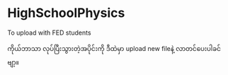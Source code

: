 # HighSchoolPhysics
To upload with FED students

ကိုယ်ဘာသာ လုပ်ပြီးသွားတဲ့အပိုင်းကို ဒီထဲမှာ upload new fileနဲ့ လာတင်ပေးပါခင်ဗျာ့။
